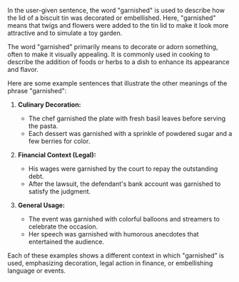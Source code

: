 In the user-given sentence, the word "garnished" is used to describe how the lid of a biscuit tin was decorated or embellished. Here, "garnished" means that twigs and flowers were added to the tin lid to make it look more attractive and to simulate a toy garden.

The word "garnished" primarily means to decorate or adorn something, often to make it visually appealing. It is commonly used in cooking to describe the addition of foods or herbs to a dish to enhance its appearance and flavor. 

Here are some example sentences that illustrate the other meanings of the phrase "garnished":

1. **Culinary Decoration:**
   - The chef garnished the plate with fresh basil leaves before serving the pasta.
   - Each dessert was garnished with a sprinkle of powdered sugar and a few berries for color.

2. **Financial Context (Legal):**
   - His wages were garnished by the court to repay the outstanding debt.
   - After the lawsuit, the defendant's bank account was garnished to satisfy the judgment.

3. **General Usage:**
   - The event was garnished with colorful balloons and streamers to celebrate the occasion.
   - Her speech was garnished with humorous anecdotes that entertained the audience. 

Each of these examples shows a different context in which "garnished" is used, emphasizing decoration, legal action in finance, or embellishing language or events.